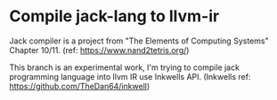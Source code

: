 # Compile jack-lang to llvm-ir
Jack compiler is a project from "The Elements of Computing Systems" Chapter 10/11. (ref: https://www.nand2tetris.org/)

This branch is an experimental work, I'm trying to compile jack programming language into llvm IR use Inkwells API. 
(Inkwells ref: https://github.com/TheDan64/inkwell)
